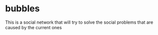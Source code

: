 # bubbles
This is a social network that will try to solve the social problems that are caused by the current ones
